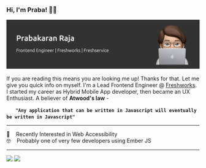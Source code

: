 ### Hi, I'm Praba! 👋🏼

![Banner](https://raw.githubusercontent.com/prabakaranfresh/prabakaranfresh/master/memoji-banner.png)

 If you are reading this means you are looking me up! Thanks for that. Let me give you quick info on myself. I'm a Lead Frontend Engineer @ <a href="https://www.freshworks.com/" target="_blank">Freshworks</a>. I started my career as Hybrid Mobile App developer, then became an UX Enthusiast. A believer of **Atwood's law** - 
 
 &nbsp; &nbsp; &nbsp; **`"Any application that can be written in Javascript will eventually be written in Javascript"`**

---

  🎯 &nbsp;&nbsp; Recently Interested in Web Accessibility <br/>
  🤓 &nbsp;&nbsp; Probably one of very few developers using Ember JS<br/>

---

<a href="https://twitter.com/prabakaranrvp"><img src="https://img.shields.io/badge/twitter-%231DA1F2.svg?&style=for-the-badge&logo=twitter&logoColor=white" height=25></a> 
<a href="https://dev.to/prabakaranrvp"><img src="https://img.shields.io/badge/DEV.TO-%230A0A0A.svg?&style=for-the-badge&logo=dev-dot-to&logoColor=white" height=25></a>

<!--
**prabakaranrvp/prabakaranrvp** is a ✨ _special_ ✨ repository because its `README.md` (this file) appears on your GitHub profile.

Here are some ideas to get you started:

- 🔭 I’m currently working on ...
- 🌱 I’m currently learning ...
- 👯 I’m looking to collaborate on ...
- 🤔 I’m looking for help with ...
- 💬 Ask me about ...
- 📫 How to reach me: ...
- 😄 Pronouns: ...
- ⚡ Fun fact: ...
-->

